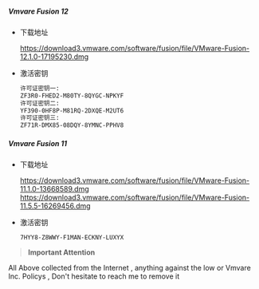 ##### Vmvare Fusion 12 

- 下载地址

  https://download3.vmware.com/software/fusion/file/VMware-Fusion-12.1.0-17195230.dmg

- 激活密钥

  ```bash
  许可证密钥一:
  ZF3R0-FHED2-M80TY-8QYGC-NPKYF
  许可证密钥二:
  YF390-0HF8P-M81RQ-2DXQE-M2UT6
  许可证密钥三:
  ZF71R-DMX85-08DQY-8YMNC-PPHV8
  ```

##### Vmvare Fusion 11

- 下载地址

  https://download3.vmware.com/software/fusion/file/VMware-Fusion-11.1.0-13668589.dmg
  https://download3.vmware.com/software/fusion/file/VMware-Fusion-11.5.5-16269456.dmg

- 激活密钥

  `7HYY8-Z8WWY-F1MAN-ECKNY-LUXYX`
  
 > **Important Attention**
 
 All Above collected from the Internet , anything against the low or Vmvare Inc. Policys , Don't hesitate to reach me to remove it
